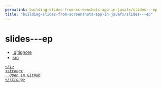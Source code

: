 ```yaml
---
permalink: building-slides-from-screenshots-app-in-javafx/slides---ep
title: "building-slides-from-screenshots-app-in-javafx/slides---ep"
---
```


# slides---ep
<ul>
  <li>
    <a href="https://github.com/tobiasbriones/blog/tree/main/swe/dev/java/javafx/drawing/productivity/building-slides-from-screenshots-app-in-javafx/slides---ep/.gitignore" target="_blank">
      .gitignore
    </a>
  </li>
  <li>
    <a href="src">
      src
    </a>
  </li>
</ul>
<div class="social open-gh-btn my-4">
  <a class="btn btn-github" href="https://github.com/tobiasbriones/blog/tree/main/swe/dev/java/javafx/drawing/productivity/building-slides-from-screenshots-app-in-javafx/slides---ep" target="_blank">
    <i class="fab fa-github">
      
    </i>
    <strong>
      Open in GitHub
    </strong>
  </a>
</div>